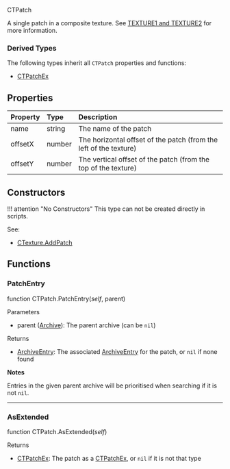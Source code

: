 <article-head>CTPatch</article-head>

A single patch in a composite texture. See [TEXTURE1 and TEXTURE2](https://doomwiki.org/wiki/TEXTURE1_and_TEXTURE2) for more information.

### Derived Types

The following types inherit all `CTPatch` properties and functions:

* <type>[CTPatchEx](CTPatchEx.md)</type>

## Properties

| Property | Type | Description |
|:---------|:-----|:------------|
<prop class="rw">name</prop> | <type>string</type> | The name of the patch
<prop class="rw">offsetX</prop> | <type>number</type> | The horizontal offset of the patch (from the left of the texture)
<prop class="rw">offsetY</prop> | <type>number</type> | The vertical offset of the patch (from the top of the texture)

## Constructors

!!! attention "No Constructors"
    This type can not be created directly in scripts.

<listhead>See:</listhead>

* [CTexture.AddPatch](CTexture.md#addpatch)

## Functions

### PatchEntry

<fdef>function <type>CTPatch</type>.<func>PatchEntry</func>(<arg>*self*</arg>, <arg>parent</arg>)</fdef>

<listhead>Parameters</listhead>

* <arg>parent</arg> (<type>[Archive](../Archive/Archive.md)</type>): The parent archive (can be `nil`)

<listhead>Returns</listhead>

* <type>[ArchiveEntry](../Archive/ArchiveEntry.md)</type>: The associated <type>[ArchiveEntry](../Archive/ArchiveEntry.md)</type> for the patch, or `nil` if none found

**Notes**

Entries in the given <arg>parent</arg> archive will be prioritised when searching if it is not `nil`.

---
### AsExtended

<fdef>function <type>CTPatch</type>.<func>AsExtended</func>(<arg>*self*</arg>)</fdef>

<listhead>Returns</listhead>

* <type>[CTPatchEx](CTPatchEx.md)</type>: The patch as a <type>[CTPatchEx](CTPatchEx.md)</type>, or `nil` if it is not that type
